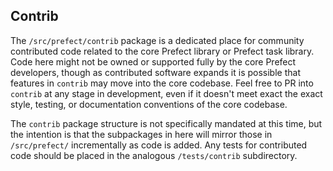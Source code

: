 ## Contrib

The `/src/prefect/contrib` package is a dedicated place for community contributed code related to the core Prefect library or Prefect task library. Code here might not be owned or supported fully by the core Prefect developers, though as contributed software expands it is possible that features in `contrib` may move into the core codebase. Feel free to PR into `contrib` at any stage in development, even if it doesn't meet exact the exact style, testing, or documentation conventions of the core codebase.

The `contrib` package structure is not specifically mandated at this time, but the intention is that the subpackages in here will mirror those in `/src/prefect/` incrementally as code is added. Any tests for contributed code should be placed in the analogous `/tests/contrib` subdirectory.